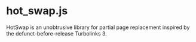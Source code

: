 # hot_swap.js
HotSwap is an unobtrusive library for partial page replacement inspired by the defunct-before-release Turbolinks 3.
